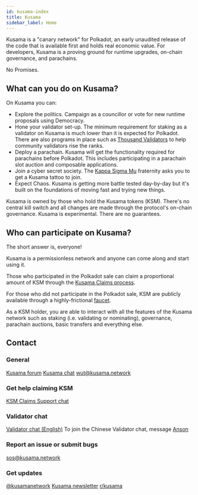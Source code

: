 ```yaml
---
id: kusama-index
title: Kusama
sidebar_label: Home
---
```


Kusama is a "canary network" for Polkadot, an early unaudited release of the code that is available first and holds real economic value. For developers, Kusama is a proving ground for runtime upgrades, on-chain governance, and parachains.

No Promises.

## What can you do on Kusama?

On Kusama you can:

- Explore the politics. Campaign as a councillor or vote for new runtime proposals using Democracy.
- Hone your validator set-up. The minimum requirement for staking as a validator on Kusama is much lower than it is expected for Polkadot. There are also programs in place such as [Thousand Validators](https://polkadot.network/join-kusamas-thousand-validators-programme/) to help community validators rise the ranks.
- Deploy a parachain. Kusama will get the functionality required for parachains before Polkadot. This includes participating in a parachain slot auction and composable applications.
- Join a cyber secret society. The [Kappa Sigma Mu](https://polkascan.io/pre/kusama/council/motion/94) fraternity asks you to get a Kusama tattoo to join.
- Expect Chaos. Kusama is getting more battle tested day-by-day but it's built on the foundations of moving fast and trying new things.

Kusama is owned by those who hold the Kusama tokens (KSM). There's no central kill switch and all changes are made through the protocol's on-chain governance. Kusama is experimental. There are no guarantees.

## Who can participate on Kusama?

The short answer is, everyone!

Kusama is a permissionless network and anyone can come along and start using it.

Those who participated in the Polkadot sale can claim a proportional amount of KSM through the [Kusama Claims process](https://claim.kusama.network).

For those who did not participate in the Polkadot sale, KSM are publicly available through a highly-frictional [faucet](https://github.com/kusamanetwork/faucet).

As a KSM holder, you are able to interact with all the features of the Kusama network such as staking (i.e. validating or nominating), governance, parachain auctions, basic transfers and everything else.

## Contact

### General

[Kusama forum](https://forum.kusama.network/) [Kusama chat](https://riot.im/app/#/room/#kusamawatercooler:polkadot.builders) [wut@kusama.network](mailto:wut@kusama.network)

### Get help claiming KSM

[KSM Claims Support chat](https://riot.im/app/#/room/#KSMAClaims:polkadot.builders)

### Validator chat

[Validator chat (English)](https://riot.im/app/#/room/#KusamaValidatorLounge:polkadot.builders) To join the Chinese Validator chat, message [Anson](https://raw.githubusercontent.com/kusamanetwork/userguide/master/chinese-language-validators-wechat.png?token=ABIBK6VM3MAOKWE43GM3JHC5G3ARG)

### Report an issue or submit bugs

[sos@kusama.network](mailto:sos@kusama.network)

### Get updates

[@kusamanetwork](https://twitter.com/kusamanetwork) [Kusama newsletter](https://kusama.network/newsletter) [r/kusama](https://reddit.com/r/kusama)
